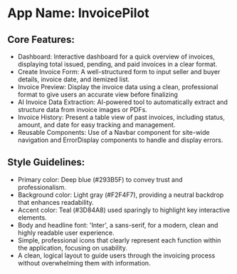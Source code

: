 # **App Name**: InvoicePilot

## Core Features:

- Dashboard: Interactive dashboard for a quick overview of invoices, displaying total issued, pending, and paid invoices in a clear format.
- Create Invoice Form: A well-structured form to input seller and buyer details, invoice date, and itemized list.
- Invoice Preview: Display the invoice data using a clean, professional format to give users an accurate view before finalizing
- AI Invoice Data Extraction: AI-powered tool to automatically extract and structure data from invoice images or PDFs.
- Invoice History: Present a table view of past invoices, including status, amount, and date for easy tracking and management.
- Reusable Components: Use of a Navbar component for site-wide navigation and ErrorDisplay components to handle and display errors.

## Style Guidelines:

- Primary color: Deep blue (#293B5F) to convey trust and professionalism.
- Background color: Light gray (#F2F4F7), providing a neutral backdrop that enhances readability.
- Accent color: Teal (#3D84A8) used sparingly to highlight key interactive elements.
- Body and headline font: 'Inter', a sans-serif, for a modern, clean and highly readable user experience.
- Simple, professional icons that clearly represent each function within the application, focusing on usability.
- A clean, logical layout to guide users through the invoicing process without overwhelming them with information.